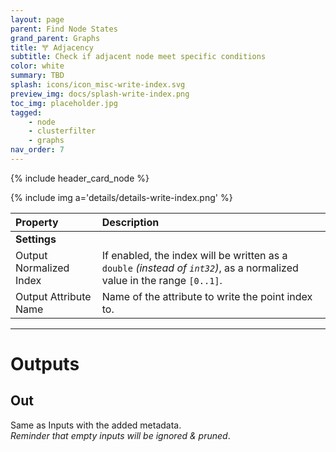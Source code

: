 ```yaml
---
layout: page
parent: Find Node States
grand_parent: Graphs
title: 🝖 Adjacency
subtitle: Check if adjacent node meet specific conditions
color: white
summary: TBD
splash: icons/icon_misc-write-index.svg
preview_img: docs/splash-write-index.png
toc_img: placeholder.jpg
tagged: 
    - node
    - clusterfilter
    - graphs
nav_order: 7
---
```


{% include header_card_node %}

{% include img a='details/details-write-index.png' %} 

| Property       | Description          |
|:-------------|:------------------|
|**Settings**||
| Output Normalized Index           | If enabled, the index will be written as a `double` *(instead of `int32`)*, as a normalized value in the range `[0..1]`.  |
| Output Attribute Name           | Name of the attribute to write the point index to. |

---
# Outputs
## Out
Same as Inputs with the added metadata.  
*Reminder that empty inputs will be ignored & pruned*.